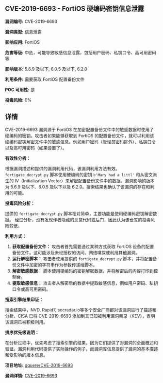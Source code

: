 ## CVE-2019-6693 - FortiOS 硬编码密钥信息泄露

**漏洞编号:** CVE-2019-6693

**漏洞类型:** 信息泄露

**影响应用:** FortiOS

**危害等级:** 中危，可能导致敏感信息泄露，包括用户密码、私钥口令、高可用密码等

**影响版本:** 5.6.9 及以下, 6.0.5 及以下, 6.2.0

**利用条件:** 需要获取 FortiOS 配置备份文件

**POC 可用性:** 是

**投毒风险:** 0%

## 详情

CVE-2019-6693 漏洞源于 FortiOS 在加密配置备份文件中的敏感数据时使用了硬编码的密钥。攻击者如果能够获取到 FortiOS 的配置备份文件，就可以利用该硬编码密钥解密文件中的敏感信息，例如用户密码（管理员密码除外）、私钥口令以及高可用密码（如果设置了）。

**有效性分析：**

根据漏洞描述和提供的漏洞利用代码，该漏洞利用方法有效。`fortigate_decrypt.py` 脚本使用硬编码的密钥 `b'Mary had a littl'` 和从密文派生的 IV（Initialization Vector）来解密配置备份文件中的数据。漏洞影响的版本为 5.6.9 及以下、6.0.5 及以下以及 6.2.0。搜索结果也确认了该漏洞的存在和利用的可能。

**投毒风险分析：**

提供的 `fortigate_decrypt.py` 脚本相对简单，主要功能是使用硬编码密钥解密数据。 经过分析，没有发现作者隐藏的恶意代码或后门，因此认为该仓库的投毒风险较低。

**利用方式：**

1.  **获取配置备份文件：** 攻击者首先需要通过某种方式获取 FortiOS 设备的配置备份文件。这可能涉及未经授权的访问、网络嗅探或利用其他漏洞。
2.  **运行解密脚本：** 攻击者使用提供的 `fortigate_decrypt.py` 脚本，并将配置备份文件中加密的字符串作为参数传递给脚本。
3.  **解密敏感数据：** 脚本使用硬编码的密钥解密数据，并将解密后的内容打印到控制台。
4.  **提取敏感信息：** 攻击者从解密后的数据中提取敏感信息，例如用户密码、私钥口令或高可用密码。

**搜索引擎结果印证：**

搜索结果中，NVD, Rapid7, socradar.io等多个安全厂商都对该漏洞进行了描述和分析。CISA 已将 CVE-2019-6693 添加到其已知被利用漏洞目录（KEV），表明该漏洞已被积极利用。

**排序优先级说明：**

在分析过程中，优先考虑了搜索引擎的结果，因为它们提供了对漏洞的全面概述和验证。漏洞利用代码提供了实际操作的例子，而漏洞库信息提供了漏洞的基本描述和受影响的版本信息。

**项目地址:** [gquere/CVE-2019-6693](https://github.com/gquere/CVE-2019-6693)

**漏洞详情:** [CVE-2019-6693](https://nvd.nist.gov/vuln/detail/CVE-2019-6693)
